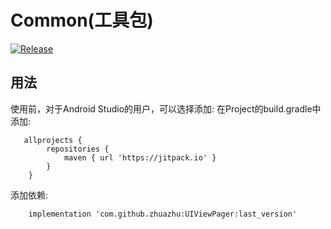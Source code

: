 # Common(工具包)
[![Release](https://jitpack.io/v/zhuazhu/Common.svg)](https://jitpack.io/#zhuazhu/Common)

## 用法

使用前，对于Android Studio的用户，可以选择添加:
在Project的build.gradle中添加:
```
   allprojects {
    	repositories {
    		maven { url 'https://jitpack.io' }
    	}
    }
   ```
添加依赖:
```
    implementation 'com.github.zhuazhu:UIViewPager:last_version'
```
